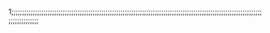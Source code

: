 1;;;;;;;;;;;;;;;;;;;;;;;;;;;;;;;;;;;;;;;;;;;;;;;;;;;;;;;;;;;;;;;;;;;;;;;;;;;;;;;;;;;;;;;;;;;;;;;;;;;;;;;;;;;;;;;;;;;;;;;;;;;;;;;;;;;
